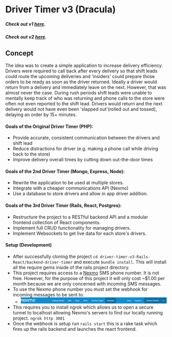 # Driver Timer v3 (Dracula)

##### Check out v1 [here](https://github.com/CodingTea17/driver-timer-v1-php "Frankenstein").
##### Check out v2 [here](https://github.com/CodingTea17/driver-timer-v2-mongo-express-node "Nessie").

## Concept

The idea was to create a simple application to increase delivery efficiency. Drivers were required to call back after every delivery so that shift leads could route the upcoming deliveries and 'insiders' could prepare those orders to be ready as soon as the driver returned. Ideally a driver would return from a delivery and immediately leave on the next. However, that was almost never the case. During rush periods shift leads were unable to mentally keep track of who was returning and phone calls to the store were often not even reported to the shift lead. Drivers would return and the next delivery would not have even been 'slapped out'(rolled out and tossed), delaying an order by 15+ minutes.

#### Goals of the Original Driver Timer (PHP):

* Provide accurate, consistent communication between the drivers and shift lead
* Reduce distractions for driver (e.g. making a phone call while driving back to the store)
* Improve delivery overall times by cutting down out-the-door times

#### Goals of the 2nd Driver Timer (Mongo, Express, Node):

* Rewrite the application to be used at multiple stores.
* Integrate with a cheaper communications API (Nexmo)
* Use a database to store drivers and allow in app driver addition.

#### Goals of the 3rd Driver Timer (Rails, React, Postgres):

  * Restructure the project to a RESTful backend API and a modular frontend collection of React components.
  * Implement full CRUD functionality for managing drivers.
  * Implement Websockets to get live data for each store's drivers.


#### Setup (Development)
  * After successfully cloning the project `cd driver-timer-v3-Rails-React/backend-driver-timer` and execute `bundle install`. This will install all the require gems inside of the rails project directory.
  * This project requires access to a [Nexmo](https://www.nexmo.com/) SMS phone number. It is not free. However, for the purpose of this project it will only cost ~$1.00 per month because we are only concerned with incoming SMS messages.
  * To use the Nexmo phone number you must set the webhook for incoming messages to be sent to.
    * ![](./setup_images/numbers.png "Click the 'Numbers' tab in the navbar")
  * This requires you to install ngrok which allows us to open a secure tunnel to localhost allowing Nexmo's servers to find our locally running project. `ngrok http 3001`   
  * Once the webhook is setup run `rails start` this is a rake task which fires up the rails backend and launches the react frontend.
